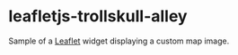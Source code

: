 # leafletjs-trollskull-alley
Sample of a [Leaflet](https://leafletjs.com/examples/crs-simple/crs-simple.html) widget displaying a custom map image.
